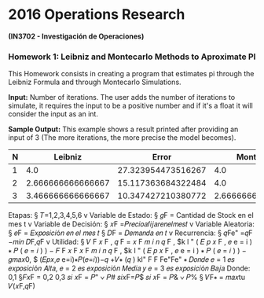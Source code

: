 # 2016 Operations Research #
**(IN3702 - Investigación de Operaciones)**


### Homework 1: Leibniz and Montecarlo Methods to Aproximate PI ###

This Homework consists in creating a program that estimates pi through the Leibniz Formula and through Montecarlo Simulations. 

**Input:** Number of iterations. The user adds the number of iterations to simulate, it requires the input to be a positive number and if it's a float it will consider the input as an int.

**Sample Output:** This example shows a result printed after providing an input of 3 (The more iterations, the more precise the model becomes).

N  | Leibniz | Error | Montecarlo | Error
------------- | -------------| -------------| -------------| -------------
1 	| 4.0 |	 27.323954473516267 |	 4.0 |	 27.323954473516267
2 	| 2.666666666666667 	| 15.117363684322484 	| 4.0	| 27.323954473516267
3 	| 3.466666666666667 	| 10.347427210380772 |	 2.6666666666666665 	| 57.55868184216125

Etapas:
§ 𝑇=1,2,3,4,5,6 v Variable de Estado:
§ 𝑔F = Cantidad de Stock en el mes t v Variable de Decisión:
§ 𝑥F =𝑃𝑟𝑒𝑐𝑖𝑜𝑎𝑓𝑖𝑗𝑎𝑟𝑒𝑛𝑒𝑙𝑚𝑒𝑠𝑡
v Variable Aleatoria:
§ 𝑒F = 𝐸𝑥𝑝𝑜𝑠𝑖𝑐𝑖ó𝑛 𝑒𝑛 𝑒𝑙 𝑚𝑒𝑠 𝑡 § 𝐷F = 𝐷𝑒𝑚𝑎𝑛𝑑𝑎 𝑒𝑛 𝑡
v Recurrencia:
§ 𝑞Fe" =𝑞F −𝑚𝑖𝑛 𝐷F,𝑞F
v Utilidad:
§ 𝑉 F 𝑥 F , 𝑞 F = 𝑥 F 𝑚 𝑖 𝑛 𝑞 F , $k l " ( 𝐸 𝑝 𝑥 F , 𝑒 e = i ) ∗ 𝑃 ( 𝑒 = 𝑖 ) ) −
𝐹 F 𝑥 F 𝑥 F 𝑚 𝑖 𝑛 𝑞 F , $k l " ( 𝐸 𝑝 𝑥 F , 𝑒 e = i ) ∗ 𝑃 ( 𝑒 = 𝑖 ) ) − 𝑔𝑚𝑎𝑥0, $ (𝐸𝑝𝑥,𝑒 e=i)∗𝑃(𝑒=𝑖))−𝑞 +𝑉∗ (𝑞 )
kl" F F Fe"Fe"
∗ 𝐷𝑜𝑛𝑑𝑒 𝑒 = 1 𝑒𝑠 𝑒𝑥𝑝𝑜𝑠𝑖𝑐𝑖ó𝑛 𝐴𝑙𝑡𝑎, 𝑒 = 2 𝑒𝑠 𝑒𝑥𝑝𝑜𝑠𝑖𝑐𝑖ó𝑛 𝑀𝑒𝑑𝑖𝑎 𝑦 𝑒 = 3 𝑒𝑠 𝑒𝑥𝑝𝑜𝑠𝑖𝑐𝑖ó𝑛 𝐵𝑎𝑗𝑎
Donde:
0,1 §𝐹𝑥F = 0,2 0,3
𝑠𝑖 𝑥F = 𝑃" ∨ 𝑃# 𝑠𝑖𝑥F=𝑃$
𝑠𝑖 𝑥F = 𝑃& ∨ 𝑃%
§ 𝑉F∗ = 𝑚𝑎𝑥tu 𝑉(𝑥F,𝑞F)
